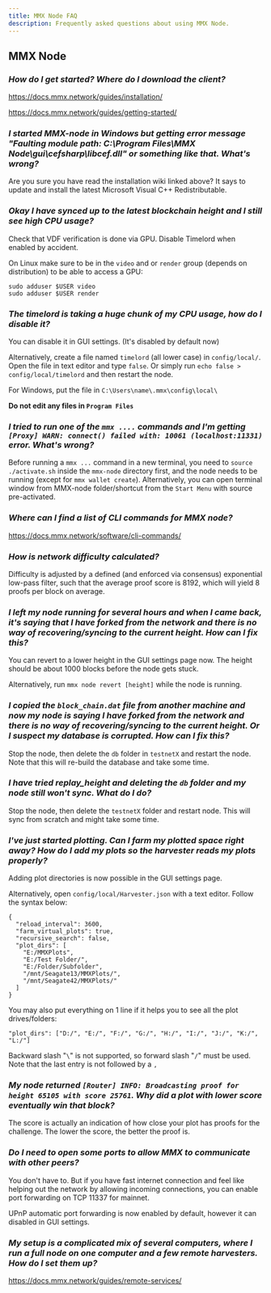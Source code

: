 ```yaml
---
title: MMX Node FAQ
description: Frequently asked questions about using MMX Node.
---
```

## MMX Node

### _How do I get started? Where do I download the client?_
https://docs.mmx.network/guides/installation/

https://docs.mmx.network/guides/getting-started/

### _I started MMX-node in Windows but getting error message "Faulting module path: C:\Program Files\MMX Node\gui\cefsharp\libcef.dll" or something like that. What's wrong?_
Are you sure you have read the installation wiki linked above? It says to update and install the latest Microsoft Visual C++ Redistributable.

### _Okay I have synced up to the latest blockchain height and I still see high CPU usage?_
Check that VDF verification is done via GPU. Disable Timelord when enabled by accident.

On Linux make sure to be in the `video` and or `render` group (depends on distribution) to be able to access a GPU:
```
sudo adduser $USER video
sudo adduser $USER render
```

### _The timelord is taking a huge chunk of my CPU usage, how do I disable it?_
You can disable it in GUI settings. (It's disabled by default now)

Alternatively, create a file named `timelord` (all lower case) in `config/local/`. Open the file in text editor and type `false`. Or simply run `echo false > config/local/timelord` and then restart the node.

For Windows, put the file in `C:\Users\name\.mmx\config\local\`

**Do not edit any files in `Program Files`**

### _I tried to run one of the `mmx ....` commands and I'm getting `[Proxy] WARN: connect() failed with: 10061 (localhost:11331)` error. What's wrong?_
Before running a `mmx ...` command in a new terminal, you need to `source ./activate.sh` inside the `mmx-node` directory first, and the node needs to be running (except for `mmx wallet create`).
Alternatively, you can open terminal window from MMX-node folder/shortcut from the `Start Menu` with source pre-activated.

### _Where can I find a list of CLI commands for MMX node?_
https://docs.mmx.network/software/cli-commands/

### _How is network difficulty calculated?_

Difficulty is adjusted by a defined (and enforced via consensus) exponential low-pass filter, such that the average proof score is 8192, which will yield 8 proofs per block on average.

### _I left my node running for several hours and when I came back, it's saying that I have forked from the network and there is no way of recovering/syncing to the current height. How can I fix this?_

You can revert to a lower height in the GUI settings page now. The height should be about 1000 blocks before the node gets stuck.

Alternatively, run `mmx node revert [height]` while the node is running. 

### _I copied the `block_chain.dat` file from another machine and now my node is saying I have forked from the network and there is no way of recovering/syncing to the current height. Or I suspect my database is corrupted. How can I fix this?_
Stop the node, then delete the `db` folder in `testnetX` and restart the node. Note that this will re-build the database and take some time.

### _I have tried replay_height and deleting the `db` folder and my node still won't sync. What do I do?_
Stop the node, then delete the `testnetX` folder and restart node. This will sync from scratch and might take some time.

### _I've just started plotting. Can I farm my plotted space right away? How do I add my plots so the harvester reads my plots properly?_
Adding plot directories is now possible in the GUI settings page.

Alternatively, open `config/local/Harvester.json` with a text editor. Follow the syntax below:
```
{
  "reload_interval": 3600,
  "farm_virtual_plots": true,
  "recursive_search": false,
  "plot_dirs": [
    "E:/MMXPlots",
    "E:/Test Folder/",
    "E:/Folder/Subfolder",
    "/mnt/Seagate13/MMXPlots/",
    "/mnt/Seagate42/MMXPlots/"
  ]
}
```
You may also put everything on 1 line if it helps you to see all the plot drives/folders:
```
"plot_dirs": ["D:/", "E:/", "F:/", "G:/", "H:/", "I:/", "J:/", "K:/", "L:/"]
```
Backward slash "`\`" is not supported, so forward slash "`/`" must be used.
Note that the last entry is not followed by a `,`

### _My node returned `[Router] INFO: Broadcasting proof for height 65105 with score 25761`. Why did a plot with lower score eventually win that block?_
The score is actually an indication of how close your plot has proofs for the challenge. The lower the score, the better the proof is.

### _Do I need to open some ports to allow MMX to communicate with other peers?_
You don't have to. But if you have fast internet connection and feel like helping out the network by allowing incoming connections, you can enable port forwarding on TCP 11337 for mainnet.

UPnP automatic port forwarding is now enabled by default, however it can disabled in GUI settings.

### _My setup is a complicated mix of several computers, where I run a full node on one computer and a few remote harvesters. How do I set them up?_
https://docs.mmx.network/guides/remote-services/
